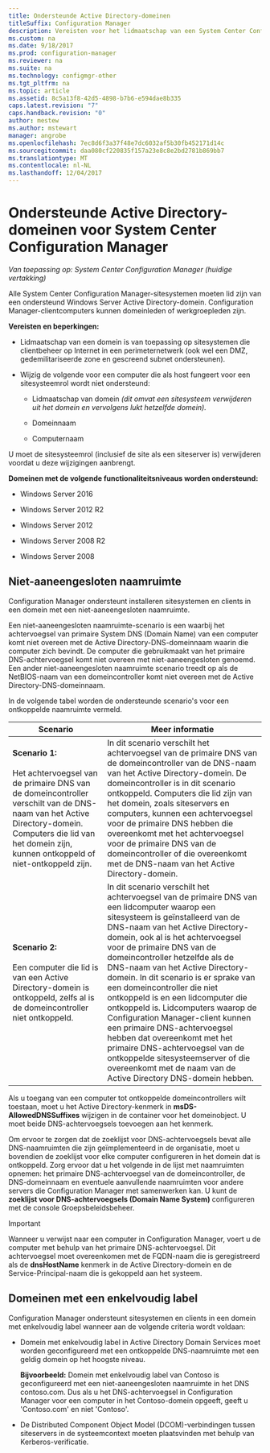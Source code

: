 ```yaml
---
title: Ondersteunde Active Directory-domeinen
titleSuffix: Configuration Manager
description: Vereisten voor het lidmaatschap van een System Center Configuration Manager-sitesysteem in Active Directory-domein ophalen.
ms.custom: na
ms.date: 9/18/2017
ms.prod: configuration-manager
ms.reviewer: na
ms.suite: na
ms.technology: configmgr-other
ms.tgt_pltfrm: na
ms.topic: article
ms.assetid: 8c5a13f8-42d5-4898-b7b6-e594dae8b335
caps.latest.revision: "7"
caps.handback.revision: "0"
author: mestew
ms.author: mstewart
manager: angrobe
ms.openlocfilehash: 7ec8d6f3a37f48e7dc6032af5b30fb452171d14c
ms.sourcegitcommit: daa080cf220835f157a23e8c8e2bd2781b869bb7
ms.translationtype: MT
ms.contentlocale: nl-NL
ms.lasthandoff: 12/04/2017
---
```

# <a name="supported-active-directory-domains-for-system-center-configuration-manager"></a>Ondersteunde Active Directory-domeinen voor System Center Configuration Manager

*Van toepassing op: System Center Configuration Manager (huidige vertakking)*

Alle System Center Configuration Manager-sitesystemen moeten lid zijn van een ondersteund Windows Server Active Directory-domein. Configuration Manager-clientcomputers kunnen domeinleden of werkgroepleden zijn.  

 **Vereisten en beperkingen:**  

-   Lidmaatschap van een domein is van toepassing op sitesystemen die clientbeheer op Internet in een perimeternetwerk (ook wel een DMZ, gedemilitariseerde zone en gescreend subnet ondersteunen).  

-   Wijzig de volgende voor een computer die als host fungeert voor een sitesysteemrol wordt niet ondersteund:  

    -   Lidmaatschap van domein *(dit omvat een sitesysteem verwijderen uit het domein en vervolgens lukt hetzelfde domein).*

    -   Domeinnaam  

    -   Computernaam  

U moet de sitesysteemrol (inclusief de site als een siteserver is) verwijderen voordat u deze wijzigingen aanbrengt.  

**Domeinen met de volgende functionaliteitsniveaus worden ondersteund:**  
- Windows Server 2016

- Windows Server 2012 R2  

- Windows Server 2012

- Windows Server 2008 R2

- Windows Server 2008  







##  <a name="bkmk_Disjoint"></a> Niet-aaneengesloten naamruimte  
Configuration Manager ondersteunt installeren sitesystemen en clients in een domein met een niet-aaneengesloten naamruimte.  

Een niet-aaneengesloten naamruimte-scenario is een waarbij het achtervoegsel van primaire System DNS (Domain Name) van een computer komt niet overeen met de Active Directory-DNS-domeinnaam waarin die computer zich bevindt. De computer die gebruikmaakt van het primaire DNS-achtervoegsel komt niet overeen met niet-aaneengesloten genoemd. Een ander niet-aaneengesloten naamruimte scenario treedt op als de NetBIOS-naam van een domeincontroller komt niet overeen met de Active Directory-DNS-domeinnaam.  

In de volgende tabel worden de ondersteunde scenario's voor een ontkoppelde naamruimte vermeld.  

|Scenario|Meer informatie|  
|--------------|----------------------|  
|**Scenario 1:**<br /><br /> Het achtervoegsel van de primaire DNS van de domeincontroller verschilt van de DNS-naam van het Active Directory-domein. Computers die lid van het domein zijn, kunnen ontkoppeld of niet-ontkoppeld zijn.|In dit scenario verschilt het achtervoegsel van de primaire DNS van de domeincontroller van de DNS-naam van het Active Directory-domein. De domeincontroller is in dit scenario ontkoppeld. Computers die lid zijn van het domein, zoals siteservers en computers, kunnen een achtervoegsel voor de primaire DNS hebben die overeenkomt met het achtervoegsel voor de primaire DNS van de domeincontroller of die overeenkomt met de DNS-naam van het Active Directory-domein.|  
|**Scenario 2:**<br /><br /> Een computer die lid is van een Active Directory-domein is ontkoppeld, zelfs al is de domeincontroller niet ontkoppeld.|In dit scenario verschilt het achtervoegsel van de primaire DNS van een lidcomputer waarop een sitesysteem is geïnstalleerd van de DNS-naam van het Active Directory-domein, ook al is het achtervoegsel voor de primaire DNS van de domeincontroller hetzelfde als de DNS-naam van het Active Directory-domein. In dit scenario is er sprake van een domeincontroller die niet ontkoppeld is en een lidcomputer die ontkoppeld is. Lidcomputers waarop de Configuration Manager-client kunnen een primaire DNS-achtervoegsel hebben dat overeenkomt met het primaire DNS-achtervoegsel van de ontkoppelde sitesysteemserver of die overeenkomt met de naam van de Active Directory DNS-domein hebben.|  

 Als u toegang van een computer tot ontkoppelde domeincontrollers wilt toestaan, moet u het Active Directory-kenmerk in **msDS-AllowedDNSSuffixes** wijzigen in de container voor het domeinobject. U moet beide DNS-achtervoegsels toevoegen aan het kenmerk.  

 Om ervoor te zorgen dat de zoeklijst voor DNS-achtervoegsels bevat alle DNS-naamruimten die zijn geïmplementeerd in de organisatie, moet u bovendien de zoeklijst voor elke computer configureren in het domein dat is ontkoppeld. Zorg ervoor dat u het volgende in de lijst met naamruimten opnemen: het primaire DNS-achtervoegsel van de domeincontroller, de DNS-domeinnaam en eventuele aanvullende naamruimten voor andere servers die Configuration Manager met samenwerken kan. U kunt de **zoeklijst voor DNS-achtervoegsels (Domain Name System)** configureren met de console Groepsbeleidsbeheer.  

> [!IMPORTANT]  
>  Wanneer u verwijst naar een computer in Configuration Manager, voert u de computer met behulp van het primaire DNS-achtervoegsel. Dit achtervoegsel moet overeenkomen met de FQDN-naam die is geregistreerd als de **dnsHostName** kenmerk in de Active Directory-domein en de Service-Principal-naam die is gekoppeld aan het systeem.  

##  <a name="bkmk_SLD"></a> Domeinen met een enkelvoudig label  
 Configuration Manager ondersteunt sitesystemen en clients in een domein met enkelvoudig label wanneer aan de volgende criteria wordt voldaan:  

-   Domein met enkelvoudig label in Active Directory Domain Services moet worden geconfigureerd met een ontkoppelde DNS-naamruimte met een geldig domein op het hoogste niveau.  

     **Bijvoorbeeld:** Domein met enkelvoudig label van Contoso is geconfigureerd met een niet-aaneengesloten naamruimte in het DNS contoso.com. Dus als u het DNS-achtervoegsel in Configuration Manager voor een computer in het Contoso-domein opgeeft, geeft u 'Contoso.com' en niet 'Contoso'.  

-   De Distributed Component Object Model (DCOM)-verbindingen tussen siteservers in de systeemcontext moeten plaatsvinden met behulp van Kerberos-verificatie.  
